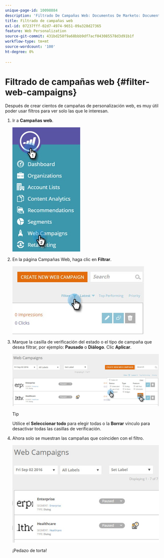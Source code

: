 ```yaml
---
unique-page-id: 10098884
description: 'Filtrado De Campañas Web: Documentos De Marketo: Documentación Del Producto'
title: Filtrado de campañas web
exl-id: 07237fff-02d7-4974-9651-09a328d27365
feature: Web Personalization
source-git-commit: 431bd258f9a68bbb9df7acf043085578d3d91b1f
workflow-type: tm+mt
source-wordcount: '100'
ht-degree: 0%

---
```


# Filtrado de campañas web {#filter-web-campaigns}

Después de crear cientos de campañas de personalización web, es muy útil poder usar filtros para ver solo las que le interesan.

1. Ir a **Campañas web**.

   ![](assets/web-campaigns-hand-8.jpg)

1. En la página Campañas Web, haga clic en **Filtrar**.

   ![](assets/web-campaigns-page-filter-hand.jpg)

1. Marque la casilla de verificación del estado o el tipo de campaña que desea filtrar, por ejemplo: **Pausado** o **Diálogo**. Clic **Aplicar**.

   ![](assets/web-campaigns-filters-hands.jpg)

   >[!TIP]
   >
   >Utilice el **Seleccionar todo** para elegir todas o la **Borrar** vínculo para desactivar todas las casillas de verificación.

1. Ahora solo se muestran las campañas que coinciden con el filtro.

   ![](assets/web-campaigns-filter-only-paused.jpg)

   ¡Pedazo de torta!
